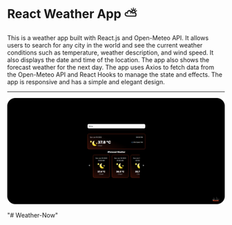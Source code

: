 # React Weather App ⛅

This is a weather app built with React.js and Open-Meteo API. It allows users to search for any city in the world and see the current weather conditions such as temperature, weather description, and wind speed. It also displays the date and time of the location. The app also shows the forecast weather for the next day. The app uses Axios to fetch data from the Open-Meteo API and React Hooks to manage the state and effects. The app is responsive and has a simple and elegant design.

---

![image](./cover.png)

"# Weather-Now" 
